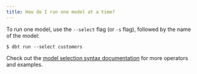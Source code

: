```yaml
---
title: How do I run one model at a time?
---
```


To run one model, use the `--select` flag (or `-s` flag), followed by the name of the model:


```
$ dbt run --select customers
```

Check out the [model selection syntax documentation](node-selection/syntax) for more operators and examples.
